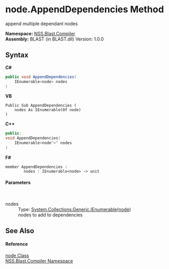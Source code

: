 # node.AppendDependencies Method 
 

append multiple dependant nodes

**Namespace:**&nbsp;<a href="26a25caa-f50b-92ad-f15c-dbb9db1493ae">NSS.Blast.Compiler</a><br />**Assembly:**&nbsp;BLAST (in BLAST.dll) Version: 1.0.0

## Syntax

**C#**<br />
``` C#
public void AppendDependencies(
	IEnumerable<node> nodes
)
```

**VB**<br />
``` VB
Public Sub AppendDependencies ( 
	nodes As IEnumerable(Of node)
)
```

**C++**<br />
``` C++
public:
void AppendDependencies(
	IEnumerable<node^>^ nodes
)
```

**F#**<br />
``` F#
member AppendDependencies : 
        nodes : IEnumerable<node> -> unit 

```


#### Parameters
&nbsp;<dl><dt>nodes</dt><dd>Type: <a href="https://docs.microsoft.com/dotnet/api/system.collections.generic.ienumerable-1" target="_blank" rel="noopener noreferrer">System.Collections.Generic.IEnumerable</a>(<a href="7dc9b7e9-64ad-f224-ae1a-4e6639739f56">node</a>)<br />nodes to add to dependencies</dd></dl>

## See Also


#### Reference
<a href="7dc9b7e9-64ad-f224-ae1a-4e6639739f56">node Class</a><br /><a href="26a25caa-f50b-92ad-f15c-dbb9db1493ae">NSS.Blast.Compiler Namespace</a><br />
